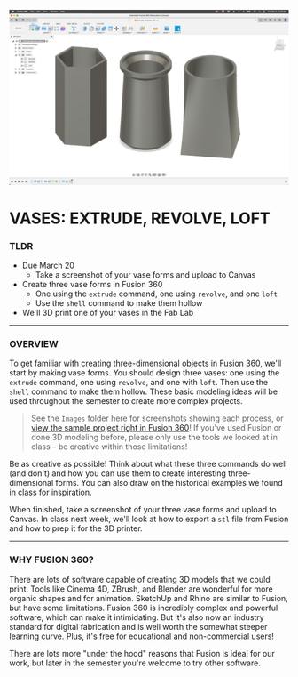 ![](Images/00-ThreeVaseForms.png)

# VASES: EXTRUDE, REVOLVE, LOFT

### TLDR

* Due March 20  
  * Take a screenshot of your vase forms and upload to Canvas  
* Create three vase forms in Fusion 360  
  * One using the `extrude` command, one using `revolve`, and one `loft`  
  * Use the `shell` command to make them hollow  
* We'll 3D print one of your vases in the Fab Lab  

- - -

### OVERVIEW  
To get familiar with creating three-dimensional objects in Fusion 360, we'll start by making vase forms. You should design three vases: one using the `extrude` command, one using `revolve`, and one with `loft`. Then use the `shell` command to make them hollow. These basic modeling ideas will be used throughout the semester to create more complex projects.

> See the `Images` folder here for screenshots showing each process, or [view the sample project right in Fusion 360](https://a360.co/3kJwMZR)! If you've used Fusion or done 3D modeling before, please only use the tools we looked at in class – be creative within those limitations!

Be as creative as possible! Think about what these three commands do well (and don't) and how you can use them to create interesting three-dimensional forms. You can also draw on the historical examples we found in class for inspiration.

When finished, take a screenshot of your three vase forms and upload to Canvas. In class next week, we'll look at how to export a `stl` file from Fusion and how to prep it for the 3D printer.

- - -

### WHY FUSION 360?  
There are lots of software capable of creating 3D models that we could print. Tools like Cinema 4D, ZBrush, and Blender are wonderful for more organic shapes and for animation. SketchUp and Rhino are similar to Fusion, but have some limitations. Fusion 360 is incredibly complex and powerful software, which can make it intimidating. But it's also now an industry standard for digital fabrication and is well worth the somewhat steeper learning curve. Plus, it's free for educational and non-commercial users!

There are lots more "under the hood" reasons that Fusion is ideal for our work, but later in the semester you're welcome to try other software.

